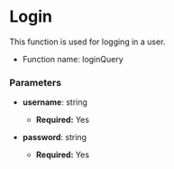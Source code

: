 # Login

This function is used for logging in a user.

-   Function name: loginQuery

### Parameters

-   **username**: string

    -   **Required:** Yes

-   **password**: string

    -   **Required:** Yes
